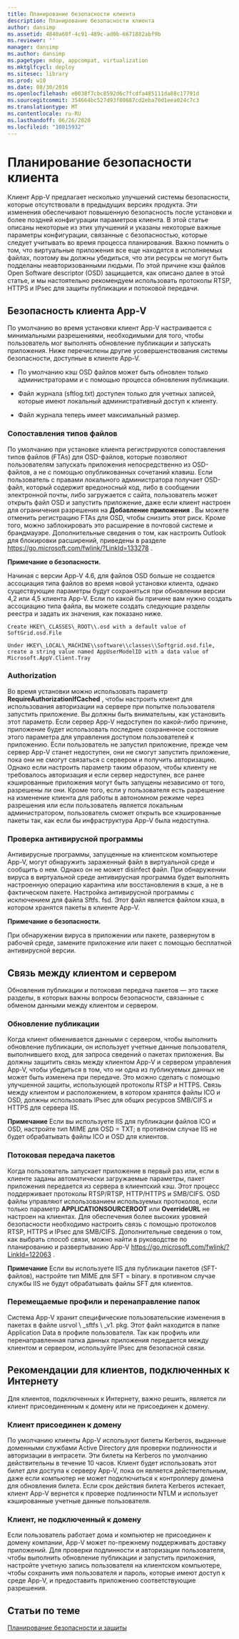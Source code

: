```yaml
---
title: Планирование безопасности клиента
description: Планирование безопасности клиента
author: dansimp
ms.assetid: 4840a60f-4c91-489c-ad0b-6671882abf9b
ms.reviewer: ''
manager: dansimp
ms.author: dansimp
ms.pagetype: mdop, appcompat, virtualization
ms.mktglfcycl: deploy
ms.sitesec: library
ms.prod: w10
ms.date: 08/30/2016
ms.openlocfilehash: e0038f7cbc8592d6c7fcdfa485111da88c17791d
ms.sourcegitcommit: 354664bc527d93f80687cd2eba70d1eea024c7c3
ms.translationtype: MT
ms.contentlocale: ru-RU
ms.lasthandoff: 06/26/2020
ms.locfileid: "10815932"
---
```

# Планирование безопасности клиента


Клиент App-V предлагает несколько улучшений системы безопасности, которые отсутствовали в предыдущих версиях продукта. Эти изменения обеспечивают повышенную безопасность после установки и более поздней конфигурации параметров клиента. В этой статье описаны некоторые из этих улучшений и указаны некоторые важные параметры конфигурации, связанные с безопасностью, которые следует учитывать во время процесса планирования. Важно помнить о том, что виртуальные приложения все еще находятся в исполняемых файлах, поэтому вы должны убедиться, что эти ресурсы не могут быть подделаны неавторизованными людьми. По этой причине кэш файлов Open Software descriptor (OSD) защищается, как описано далее в этой статье, и мы настоятельно рекомендуем использовать протоколы RTSP, HTTPS и IPsec для защиты публикации и потоковой передачи.

## Безопасность клиента App-V


По умолчанию во время установки клиент App-V настраивается с минимальными разрешениями, необходимыми для того, чтобы пользователь мог выполнять обновление публикации и запускать приложения. Ниже перечислены другие усовершенствования системы безопасности, доступные в клиенте App-V.

-   По умолчанию кэш OSD файлов может быть обновлен только администраторами и с помощью процесса обновления публикации.

-   Файл журнала (sftlog.txt) доступен только для учетных записей, которые имеют локальный административный доступ к клиенту.

-   Файл журнала теперь имеет максимальный размер.

### Сопоставления типов файлов

По умолчанию при установке клиента регистрируются сопоставления типов файлов (FTAs) для OSD-файлов, которые позволяют пользователям запускать приложения непосредственно из OSD-файлов, а не с помощью опубликованных сочетаний клавиш. Если пользователь с правами локального администратора получает OSD-файл, который содержит вредоносный код, либо в сообщении электронной почты, либо загружается с сайта, пользователь может открыть файл OSD и запустить приложение, даже если клиент настроен для ограничения разрешения на **Добавление приложения** . Вы можете отменить регистрацию FTAs для OSD, чтобы снизить этот риск. Кроме того, можно заблокировать это расширение в почтовой системе и брандмауэре. Дополнительные сведения о том, как настроить Outlook для блокировки расширений, приведены в разделе <https://go.microsoft.com/fwlink/?LinkId=133278> .

**Примечание о безопасности.**

Начиная с версии App-V 4.6, для файлов OSD больше не создается ассоциация типа файлов во время новой установки клиента, однако существующие параметры будут сохраняться при обновлении версии 4,2 или 4,5 клиента App-V. Если по какой бы причине вам нужно создать ассоциацию типа файла, вы можете создать следующие разделы реестра и задать их значения, как показано ниже.

    Create HKEY\_CLASSES\_ROOT\\.osd with a default value of SoftGrid.osd.File

    Under HKEY\_LOCAL\_MACHINE\\software\\classes\\Softgrid.osd.file, create a string value named AppUserModelID with a data value of Microsoft.AppV.Client.Tray

### Authorization

Во время установки можно использовать параметр **RequireAuthorizationIfCached** , чтобы настроить клиент для использования авторизации на сервере при попытке пользователя запустить приложение. Вы должны быть внимательны, как установить этот параметр. Если сервер App-V недоступен по какой-либо причине, приложение будет использовать последнее сохраненное состояние этого параметра для управления доступом пользователей к приложению. Если пользователь не запустил приложение, прежде чем сервер App-V станет недоступен, они не смогут запустить приложение, пока они не смогут связаться с сервером и получить авторизацию. Однако если настроить параметр таким образом, чтобы клиенту не требовалось авторизация и если сервер недоступен, все ранее кэшированные приложения могут быть запущены независимо от того, разрешены ли они. Кроме того, если у пользователя есть разрешение на изменение клиента для работы в автономном режиме через разрешения или если пользователь является локальным администратором, пользователь сможет открыть все кэшированные пакеты так, как если бы инфраструктура App-V была недоступна.

### Проверка антивирусной программы

Антивирусные программы, запущенные на клиентском компьютере App-V, могут обнаружить зараженный файл в виртуальной среде и сообщить о нем. Однако он не может disinfect файл. При обнаружении вируса в виртуальной среде антивирусная программа будет выполнять настроенную операцию карантина или восстановления в кэше, а не в фактическом пакете. Настройка антивирусной программы с исключением для файла Sftfs. fsd. Этот файл является файлом кэша, в котором хранятся пакеты в клиенте App-V.

**Примечание о безопасности.**

При обнаружении вируса в приложении или пакете, развернутом в рабочей среде, замените приложение или пакет с помощью бесплатной антивирусной версии.

## Связь между клиентом и сервером


Обновления публикации и потоковая передача пакетов — это также разделы, в которых важны вопросы безопасности, связанные с обменом данными между клиентом и сервером.

### Обновление публикации

Когда клиент обменивается данными с сервером, чтобы выполнить обновление публикации, он использует учетные данные пользователя, выполнившего вход, для запроса сведений о пакетах приложения. Вы должны защитить связь между клиентом App-V и сервером управления App-V, чтобы убедиться в том, что ни одна из публикуемых данных не может быть изменена при передаче. Это можно сделать с помощью улучшенной защиты, использующей протоколы RTSP и HTTPS. Связь между клиентом и расположением, в котором хранятся файлы ICO и OSD, должны использовать IPsec для общих ресурсов SMB/CIFS и HTTPS для сервера IIS.

**Примечание**  Если вы используете IIS для публикации файлов ICO и OSD, настройте тип MIME для OSD = TXT; в противном случае IIS не будет обрабатывать файлы ICO и OSD для клиентов.

 

### Потоковая передача пакетов

Когда пользователь запускает приложение в первый раз или, если в клиенте заданы автоматически загружаемые параметры, пакет приложения передается из сервера в клиентский кэш. Этот процесс поддерживает протоколы RTSP/RTSP, HTTP/HTTPS и SMB/CIFS. OSD файлы управляют использованием используемых протоколов, если только параметр **APPLICATIONSOURCEROOT** или **OverrideURL** не настроен на клиентах. Для обеспечения более высоких уровней безопасности необходимо настроить связь с помощью протоколов RTSP, HTTPS и IPsec для SMB/CIFS. Дополнительные сведения о том, как выбрать способ связи, можно найти в руководстве по планированию и развертыванию App-V <https://go.microsoft.com/fwlink/?LinkId=122063> .

**Примечание**  Если вы используете IIS для публикации пакетов (SFT-файлов), настройте тип MIME для SFT = binary. в противном случае службы IIS не будут обрабатывать файлы SFT для клиентов.

 

### Перемещаемые профили и перенаправление папок

Система App-V хранит специфические пользовательские изменения в пакетах в файле usrvol \ _sftfs \ _v1. pkg. Этот файл находится в папке Application Data в профиле пользователя. Так как профиль или перенаправленная папка данных приложения передается между клиентом и сервером, используйте IPsec для безопасной связи.

## Рекомендации для клиентов, подключенных к Интернету


Для клиентов, подключенных к Интернету, важно решить, является ли клиент присоединенным к домену или не присоединен к домену.

### Клиент присоединен к домену

По умолчанию клиенты App-V используют билеты Kerberos, выданные доменными службами Active Directory для проверки подлинности и авторизации в интрасети. Эти билеты на Kerberos по умолчанию действительны в течение 10 часов. Клиент будет использовать этот билет для доступа к серверу App-V, пока он является действительным, даже если компьютер не может подключиться к контроллеру домена для обновления билета. Если срок действия билета Kerberos истекает, клиент App-V вернется к проверке подлинности NTLM и использует кэшированные учетные данные пользователя.

### Клиент, не подключенный к домену

Если пользователь работает дома и компьютер не присоединен к домену компании, App-V может по-прежнему поддерживать доставку приложений. Для проверки подлинности и авторизации пользователя, чтобы выполнить обновление публикации и запустить приложения, настройте учетную запись пользователя на клиентском компьютере, чтобы сохранить имя пользователя и пароль, которые имеют доступ к среде App-V, и предоставить приложению соответствующие разрешения.

## Статьи по теме


[Планирование безопасности и защиты](planning-for-security-and-protection.md)

 

 






